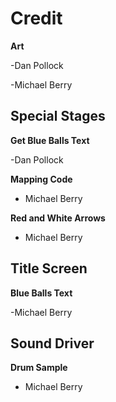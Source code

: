 # Credit #

**Art**

-Dan Pollock

-Michael Berry


## **Special Stages** ##

**Get Blue Balls Text**

-Dan Pollock

**Mapping Code**

- Michael Berry

**Red and White Arrows**

- Michael Berry


## **Title Screen** ##


**Blue Balls Text**

-Michael Berry


## **Sound Driver** ##

**Drum Sample**

- Michael Berry


